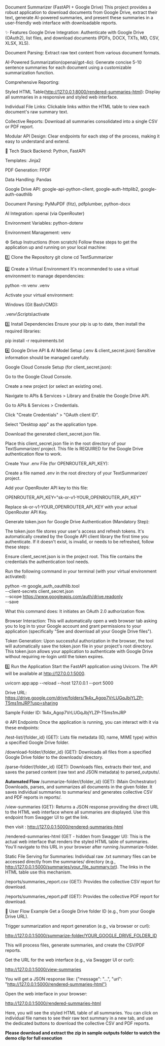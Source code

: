 Document Summarizer (FastAPI + Google Drive)
This project provides a robust application to download documents from Google Drive, extract their text, generate AI-powered summaries, and present these summaries in a user-friendly web interface with downloadable reports.

✨ Features
Google Drive Integration: Authenticate with Google Drive (OAuth2), list files, and download documents (PDFs, DOCX, TXTs, MD, CSV, XLSX, XLS).

Document Parsing: Extract raw text content from various document formats.

AI-Powered Summarization(openai/gpt-4o): Generate concise 5-10 sentence summaries for each document using a customizable summarization function.

Comprehensive Reporting:

Styled HTML Table(http://127.0.0.1:8000/rendered-summaries-html): Display all summaries in a responsive and styled web interface.

Individual File Links: Clickable links within the HTML table to view each document's raw summary text.

Collective Reports: Download all summaries consolidated into a single CSV or PDF report.

Modular API Design: Clear endpoints for each step of the process, making it easy to understand and extend.

🚀 Tech Stack
Backend: Python, FastAPI

Templates: Jinja2

PDF Generation: FPDF

Data Handling: Pandas

Google Drive API: google-api-python-client, google-auth-httplib2, google-auth-oauthlib

Document Parsing: PyMuPDF (fitz), pdfplumber, python-docx

AI Integration: openai (via OpenRouter)

Environment Variables: python-dotenv

Environment Management: venv



⚙️ Setup Instructions (from scratch)
Follow these steps to get the application up and running on your local machine:

1️⃣ Clone the Repository
git clone 
cd TextSummarizer

2️⃣ Create a Virtual Environment
It's recommended to use a virtual environment to manage dependencies:

python -m venv .venv

Activate your virtual environment:

Windows (Git Bash/CMD):

.venv\Scripts\activate


3️⃣ Install Dependencies
Ensure your pip is up to date, then install the required libraries:

pip install -r requirements.txt


4️⃣ Google Drive API & AI Model Setup (.env & client_secret.json)
Sensitive information should be managed carefully.

Google Cloud Console Setup (for client_secret.json):

Go to the Google Cloud Console.

Create a new project (or select an existing one).

Navigate to APIs & Services > Library and Enable the Google Drive API.

Go to APIs & Services > Credentials.

Click "Create Credentials" > "OAuth client ID".

Select "Desktop app" as the application type.

Download the generated client_secret.json file.

Place this client_secret.json file in the root directory of your TextSummarizer/ project. This file is REQUIRED for the Google Drive authentication flow to work.

Create Your .env File (for OPENROUTER_API_KEY):

Create a file named .env in the root directory of your TextSummarizer/ project.

Add your OpenRouter API key to this file:

OPENROUTER_API_KEY="sk-or-v1-YOUR_OPENROUTER_API_KEY"

Replace sk-or-v1-YOUR_OPENROUTER_API_KEY with your actual OpenRouter API Key.

Generate token.json for Google Drive Authentication (Mandatory Step):

The token.json file stores your user's access and refresh tokens. It's automatically created by the Google API client library the first time you authenticate. If it doesn't exist, is invalid, or needs to be refreshed, follow these steps:

Ensure client_secret.json is in the project root. This file contains the credentials the authentication tool needs.

Run the following command in your terminal (with your virtual environment activated):

python -m google_auth_oauthlib.tool \
  --client-secrets client_secret.json \
  --scope https://www.googleapis.com/auth/drive.readonly \
  --save

What this command does: It initiates an OAuth 2.0 authorization flow.

Browser Interaction: This will automatically open a web browser tab asking you to log in to your Google account and grant permissions to your application (specifically "See and download all your Google Drive files").

Token Generation: Upon successful authorization in the browser, the tool will automatically save the token.json file in your project's root directory. This token.json allows your application to authenticate with Google Drive without requiring re-login until the token expires.


5️⃣ Run the Application
Start the FastAPI application using Uvicorn. The API will be available at http://127.0.0.1:5000.

uvicorn app:app --reload --host 127.0.0.1 --port 5000

Drive URL: https://drive.google.com/drive/folders/1k4x_Agop7VrLUGqJbjYLZP-T5ms1mJRP?usp=sharing

Sample Folder ID: 1k4x_Agop7VrLUGqJbjYLZP-T5ms1mJRP

🌐 API Endpoints
Once the application is running, you can interact with it via these endpoints:

/test-list/{folder_id} (GET): Lists file metadata (ID, name, MIME type) within a specified Google Drive folder.

/download-folder/{folder_id} (GET): Downloads all files from a specified Google Drive folder to the downloads/ directory.

/parse-folder/{folder_id} (GET): Downloads files, extracts their text, and saves the parsed content (raw text and JSON metadata) to parsed_outputs/.

**Automated Flow**
/summarize-folder/{folder_id} (GET): (Main Orchestrator) Downloads, parses, and summarizes all documents in the given folder. It saves individual summaries to summaries/ and generates collective CSV and PDF reports in reports/.

/view-summaries (GET): Returns a JSON response providing the direct URL to the HTML web interface where all summaries are displayed. Use this endpoint from Swagger UI to get the link.

then visit : http://127.0.0.1:5000/rendered-summaries-html

/rendered-summaries-html (GET - hidden from Swagger UI): This is the actual web interface that renders the styled HTML table of summaries. You'll navigate to this URL in your browser after running /summarize-folder.

Static File Serving for Summaries: Individual raw .txt summary files can be accessed directly from the summaries/ directory (e.g., http://127.0.0.1:5000/summaries/your_file_summary.txt). The links in the HTML table use this mechanism.

/reports/summaries_report.csv (GET): Provides the collective CSV report for download.

/reports/summaries_report.pdf (GET): Provides the collective PDF report for download.

🚶 User Flow Example
Get a Google Drive folder ID (e.g., from your Google Drive URL).

Trigger summarization and report generation (e.g., via browser or curl):

http://127.0.0.1:5000/summarize-folder/YOUR_GOOGLE_DRIVE_FOLDER_ID

This will process files, generate summaries, and create the CSV/PDF reports.

Get the URL for the web interface (e.g., via Swagger UI or curl):

http://127.0.0.1:5000/view-summaries

You will get a JSON response like: {"message": "...", "url": "http://127.0.0.1:5000/rendered-summaries-html"}

Open the web interface in your browser:

http://127.0.0.1:5000/rendered-summaries-html

Here, you will see the styled HTML table of all summaries. You can click on individual file names to see their raw text summary in a new tab, and use the dedicated buttons to download the collective CSV and PDF reports.

**Please download and extract the zip in sample outputs folder to watch the demo clip for full execution**